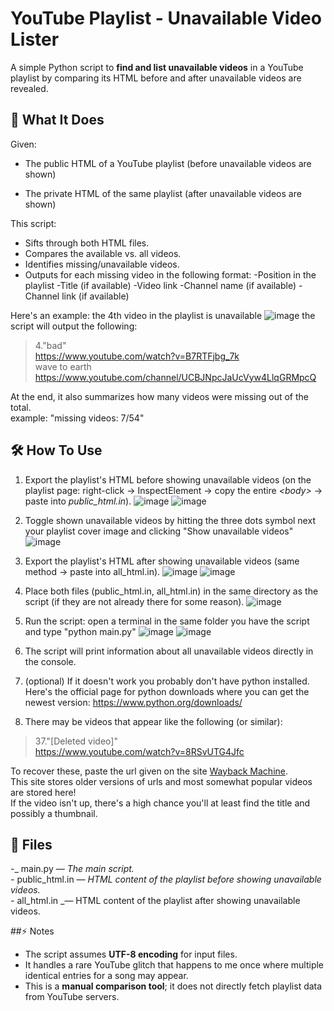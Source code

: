 # YouTube Playlist - Unavailable Video Lister
A simple Python script to **find and list unavailable videos** in a YouTube playlist by comparing its HTML before and after unavailable videos are revealed.
## 📜 What It Does
Given:
- The public HTML of a YouTube playlist (before unavailable videos are shown)
  
- The private HTML of the same playlist (after unavailable videos are shown)
  
This script:
  
- Sifts through both HTML files.
- Compares the available vs. all videos.
- Identifies missing/unavailable videos.
- Outputs for each missing video in the following format:
  -Position in the playlist
  -Title (if available)
  -Video link
  -Channel name (if available)
  -Channel link (if available)
  
Here's an example: the 4th video in the playlist is unavailable
![image](https://github.com/user-attachments/assets/afe59608-e319-4004-97b2-981b32f167b3)
the script will output the following:  
> 4."bad"  
> https://www.youtube.com/watch?v=B7RTFjbg_7k  
> wave to earth  
> https://www.youtube.com/channel/UCBJNpcJaUcVyw4LlqGRMpcQ  
  
  
  
At the end, it also summarizes how many videos were missing out of the total.  
example: "missing videos: 7/54"
## 🛠️ How To Use
1. Export the playlist's HTML before showing unavailable videos (on the playlist page: right-click → InspectElement → copy the entire _\<body\>_ → paste into _public_html.in_).
![image](https://github.com/user-attachments/assets/dd2d9136-7958-4c37-bd1f-0199c9e3f11a)
![image](https://github.com/user-attachments/assets/9b9cc1a3-2db5-49a4-a493-39b6a1738d5e)



3. Toggle shown unavailable videos by hitting the three dots symbol next your playlist cover image and clicking  "Show unavailable videos"
![image](https://github.com/user-attachments/assets/3ec20d37-5023-442e-a5a2-151eafb260af)
   
4. Export the playlist's HTML after showing unavailable videos (same method → paste into all_html.in).
![image](https://github.com/user-attachments/assets/12d7d874-c335-4fb5-8a52-00a4db6fa3d3)
![image](https://github.com/user-attachments/assets/329ae823-6a75-4ac8-ba9a-c9264f9745a8)

5. Place both files (public_html.in, all_html.in) in the same directory as the script (if they are not already there for some reason).
![image](https://github.com/user-attachments/assets/7c7e97c1-6c89-4a46-8058-d3536f6bf84f)

6. Run the script: open a terminal in the same folder you have the script and type "python main.py"
![image](https://github.com/user-attachments/assets/fef06154-dcf5-42e1-a16a-7629bb0b91a2)
![image](https://github.com/user-attachments/assets/7549b6f0-104b-4a08-89f8-71e320fb2d34)

7. The script will print information about all unavailable videos directly in the console.

8. (optional) If it doesn't work you probably don't have python installed.  
  Here's the official page for python downloads where you can get the newest version:
  https://www.python.org/downloads/

9. There may be videos that appear like the following (or similar):  
> 37."[Deleted video]"  
> https://www.youtube.com/watch?v=8RSvUTG4Jfc  
  
  To recover these, paste the url given on the site [Wayback Machine](https://web.archive.org).  
  This site stores older versions of urls and most somewhat popular videos are stored here!  
  If the video isn't up, there's a high chance you'll at least find the title and possibly a thumbnail.  

## 📂 Files
-_ main.py _— The main script.  
-_ public_html.in _— HTML content of the playlist before showing unavailable videos.  
-_ all_html.in _— HTML content of the playlist after showing unavailable videos.  

##⚡ Notes
- The script assumes **UTF-8 encoding** for input files.
- It handles a rare YouTube glitch that happens to me once where multiple identical entries for a song may appear.
- This is a **manual comparison tool**; it does not directly fetch playlist data from YouTube servers.




